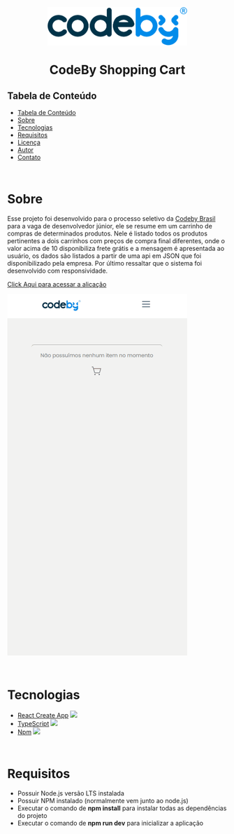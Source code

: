 
<div style="display: flex; justify-content: center;">
    <img style="max-width: 320px " src="./public/logo_codeby.png" />
</div>
<h1 align="center" >CodeBy Shopping Cart</h1 >


<h2 style="" >Tabela de Conteúdo</h2>

<ul>
   <li><a href="#tabela">Tabela de Conteúdo</a></li>
   <li><a href="#sobre">Sobre</a></li>
   <li><a href="#tecnologias">Tecnologias</a></li>
   <li><a href="#requisitos">Requisitos</a></li>
   <li><a href="#lincec-a">Licença</a></li>
   <li><a href="#autor">Autor</a></li>
   <li><a href="#contato">Contato</a></li>
</ul>

</br>


# Sobre
<p dir="auto">Esse projeto foi desenvolvido para o processo seletivo da <a href="https://codeby.global/">Codeby Brasil</a> para a vaga de desenvolvedor júnior, ele se resume em um carrinho de compras de determinados produtos. Nele é listado todos os produtos pertinentes a dois carrinhos com preços de compra final diferentes, onde o valor acima de 10 disponibiliza frete grátis e a mensagem é apresentada ao usuário, os dados são listados a partir de uma api em JSON que foi disponibilizado pela empresa. Por último ressaltar que o sistema foi desenvolvido com responsividade.</p>

<p> <a href="https://codeby-test-final.herokuapp.com/">Click Aqui para acessar a alicação</a> </p>

<img style="" 
     src="./public/test-mobile.gif" />

</br>

# Tecnologias

<ul>
   <li>
    <a href="https://create-react-app.dev/">React Create App</a>
     <img style="max-width: 16px;" 
     src="https://cdn0.iconfinder.com/data/icons/logos-brands-in-colors/128/react_color-256.png" />
   </li>
   <li>
        <a href="https://www.typescriptlang.org/">TypeScript</a>
        <img style="max-width: 16px;" 
        src="https://cdn3.iconfinder.com/data/icons/teenyicons-outline-vol-3/15/typescript-256.png" />
   </li>
   <li>
    <a href="https://www.npmjs.com/">Npm</a>
    <img style="max-width: 16px;" 
        src="https://cdn1.iconfinder.com/data/icons/programing-development-8/24/npm_logo-256.png" />
   </li>
</ul>


</br>

# Requisitos

<ul>
   <li>Possuir Node.js versão LTS instalada</li>
   <li>Possuir NPM instalado (normalmente vem junto ao node.js)</li>
   <li>Executar o comando de <strong>npm install</strong> para instalar todas as dependências do projeto</li>
   <li>Executar o comando de <strong>npm run dev</strong> para inicializar a aplicação</li>
</ul>